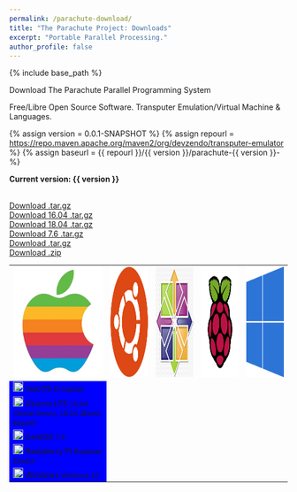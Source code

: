 ```yaml
---
permalink: /parachute-download/
title: "The Parachute Project: Downloads"
excerpt: "Portable Parallel Processing."
author_profile: false
---
```


{% include base_path %}

Download The Parachute Parallel Programming System

Free/Libre Open Source Software. Transputer Emulation/Virtual Machine & Languages.

{% assign version = 0.0.1-SNAPSHOT %}
{% assign repourl = https://repo.maven.apache.org/maven2/org/devzendo/transputer-emulator %}
{% assign baseurl = {{ repourl }}/{{ version }}/parachute-{{ version }}- %}

<p/>
<b>Current version: {{ version }}</b>
<p/>

<table>
<tbody>
<tr>
  <td><img src="/images/apple-logo-old-white.png" height=200 width=200></td>
  <td><img src="/images/ubuntu-logo32.png"height=200 width=200></td>
  <td><img src="/images/centos-logo-transparent.png"height=200 width=200></td>
  <td><img src="/images/raspberry-pi-logo-white.png"height=200 width=200></td>
  <td><img src="/images/windows-logo-transparent.png"height=200 width=200></td>
</tr>
<tr>
  <td bgcolor="#0000FF"><img src="/images/download-white.svg" width=18px height=18px>
    macOS
    <small>El Capitan</small>
  </td>
  <br/>
  <a href="{{ baseurl }}-mac-x86_64.tar.gz">Download .tar.gz</a>
</tr>
<tr>
  <td bgcolor="#0000FF"><img src="/images/download-white.svg" width=18px height=18px>
    Ubuntu LTS
    <small>16.04 (Xenial Xerus), 18.04 (Bionic Beaver)</small>
  </td>
  <br/>
  <a href="{{ baseurl }}-ubuntu-16.04-linux-x86_64.tar.gz">Download 16.04 .tar.gz</a>
  <br/>
  <a href="{{ baseurl }}-ubuntu-18.04-linux-x86_64.tar.gz">Download 18.04 .tar.gz</a>
</tr>
<tr>
  <td bgcolor="#0000FF"><img src="/images/download-white.svg" width=18px height=18px>
    CentOS
    <small>7.6</small>
  </td>
  <br/>
  <a href="{{ baseurl }}-centos-7-linux-x86_64.tar.gz">Download 7.6 .tar.gz</a>
</tr>
<tr>
  <td bgcolor="#0000FF"><img src="/images/download-white.svg" width=18px height=18px>
    Raspberry Pi
    <small>Raspbian Stretch</small>
  </td>
  <br/>
  <a href="{{ baseurl }}-raspberry-pi-linux-arm.tar.gz">Download .tar.gz</a>
</tr>
<tr>
  <td bgcolor="#0000FF"><img src="/images/download-white.svg" width=18px height=18px>
    Windows
    <small>Windows 10</small>
  </td>
  <br/>
  <a href="{{ baseurl }}-windows.zip">Download .zip</a>
</tr>
</tbody>
</table>

